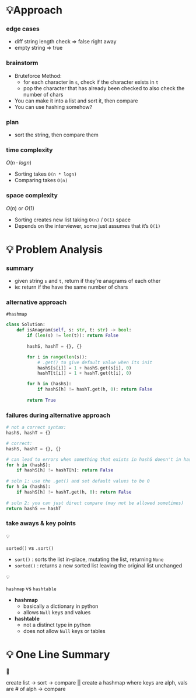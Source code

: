 # 💡Approach

### edge cases

- diff string length check ⇒ false right away
- empty string ⇒ true

### brainstorm

- Bruteforce Method:
    - for each character in `s`, check if the character exists in `t`
    - pop the character that has already been checked to also check the number of chars
- You can make it into a list and sort it, then compare
- You can use hashing somehow?

### plan

- sort the string, then compare them

### time complexity

$O(n \cdot logn)$

- Sorting takes `O(n * logn)`
- Comparing takes `O(n)`

### space complexity

$O(n)$ or $O(1)$ 

- Sorting creates new list taking `O(n)` / `O(1)` space
- Depends on the interviewer, some just assumes that it’s `O(1)`

# 💡 Problem Analysis

### summary

- given string `s` and `t`, return if they’re anagrams of each other
- ie: return if the have the same number of chars

### alternative approach

`#hashmap`

```python
class Solution:
    def isAnagram(self, s: str, t: str) -> bool:
        if (len(s) != len(t)): return False
        
        hashS, hashT = {}, {}

        for i in range(len(s)):
            # .get() to give default value when its init
            hashS[s[i]] = 1 + hashS.get(s[i], 0)
            hashT[t[i]] = 1 + hashT.get(t[i], 0)

        for h in (hashS):
            if hashS[h] != hashT.get(h, 0): return False
        
        return True
```

### failures during alternative approach

```python
# not a correct syntax:
hashS, hashT = {}

# correct:
hashS, hashT = {}, {}
```

```python
# can lead to errors when something that exists in hashS doesn't in hashT
for h in (hashS):
	if hashS[h] != hashT[h]: return False
	
# soln 1: use the .get() and set default values to be 0
for h in (hashS):
	if hashS[h] != hashT.get(h, 0): return False
	
# soln 2: you can just direct compare (may not be allowed sometimes)
return hashS == hashT
```

### take aways & key points

<aside>
💡

`sorted()` vs `.sort()`

- `sort()` : sorts the list in-place, mutating the list, returning `None`
- `sorted()` :  returns a new sorted list leaving the original list unchanged
</aside>

<aside>
💡

`hashmap` vs `hashtable`

- **hashmap**
    - basically a dictionary in python
    - allows `Null` keys and values
- **hashtable**
    - not a distinct type in python
    - does not allow `Null` keys or tables
</aside>

# 💡 One Line Summary

<aside>
📌

create list → sort → compare || create a hashmap where keys are alph, vals are # of alph → compare

</aside>